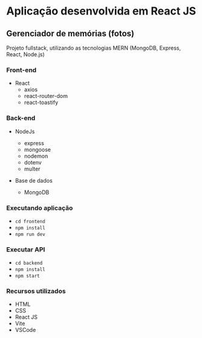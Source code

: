 # Aplicação desenvolvida em React JS

## Gerenciador de memórias (fotos)

Projeto fullstack, utilizando as tecnologias MERN (MongoDB, Express, React, Node.js)

### Front-end
  - React
    - axios
    - react-router-dom
    - react-toastify

### Back-end
  - NodeJs
    - express
    - mongoose
    - nodemon
    - dotenv
    - multer
  
  - Base de dados
    - MongoDB

### Executando aplicação
  - `cd frontend`
  - `npm install`
  - `npm run dev`

### Executar API
  - `cd backend`
  - `npm install`
  - `npm start`

### Recursos utilizados
  - HTML
  - CSS
  - React JS
  - Vite
  - VSCode
